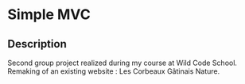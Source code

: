 # Simple MVC

## Description

Second group project realized during my course at Wild Code School.
Remaking of an existing website : Les Corbeaux Gâtinais Nature.
